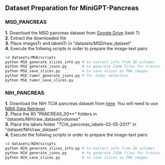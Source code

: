 ## Dataset Preparation for MiniGPT-Pancreas

### MSD_PANCREAS

**1.** Download the MSD pancreas dataset from [Google Drive](https://drive.google.com/drive/folders/1HqEgzS8BV2c7xYNrZdEAnrHk7osJJ--2) (task 7)   
**2.** Extract the downloaded file  
**3.** Place imagesTr and labelsTr in "datasets/MSD/raw_dataset"  
**4.** Execute the follwing scripts in order to prepare the image-text pairs
```bash
cd datasets/MSD/scripts
python MSD_generate_slices_info.py # to extract info from 3D volumes
python MSD_generate_jsons.py       # to generate JSON files for training and testing
python MSD_save_slices.py          # to save slices as PNG images
python MSD_tumor_generate_jsons.py # for tumor detection
python MSD_tumor_save_slices.py
```

### NIH_PANCREAS

**1.** Download the NIH TCIA pancreas dataset from [here](https://www.cancerimagingarchive.net/collection/pancreas-ct/). You will need to use [NBIA Data Retriever](https://wiki.cancerimagingarchive.net/display/NBIA/Downloading+TCIA+Images)   
**2.** Place the 80 "PANCREAS_00**" folders in "datasets/NIH/raw_dataset/volumes"  
**3.** Place the labels folder "TCIA_pancreas_labels-02-05-2017" in "dataset/NIH/raw_dataset"  
**4.** Execute the follwing scripts in order to prepare the image-text pairs
```bash
cd datasets/NIH/scripts
python NIH_generate_slices_info.py # to extract info from 3D volumes
python NIH_generate_jsons.py       # to generate JSON files for training and testing
python NIH_save_slices.py          # to save slices as PNG images
```